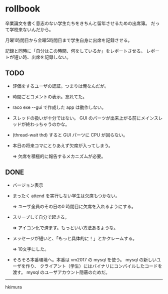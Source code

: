 # rollbook

卒業論文を書く意志のない学生たちをきちんと留年させるための出席簿。
だって学校来ないんだから。

月曜1時間目から金曜5時間目まで学生自身に出席を記録させる。

記録と同時に「自分はこの時間、何をしているか」をレポートさせる。
レポートが短い時、出席を記録しない。

## TODO

* 評価をするユーザの認証。つまりは俺なんだが。

* 時間ごとコメントの表示。忘れてた。

* raco exe --gui で作成した app は動作しない。

* スレッドの扱いが十分ではない。
  GUI のパーツが出来上がる前にメインスレッドが終わっちゃうのかな。

* (thread-wait thd) すると GUI パーツに CPU が回らない。

* 本日の将来コマにとりあえず欠席が入ってしまう。

  &rArr; 欠席を積極的に報告するメカニズムが必要。

## DONE

* バージョン表示

* まったく attend を実行しない学生は欠席もつかない。

  &rArr; ユーザ全員のその日の0 時間目に欠席を入れるようにする。


* スリープして自分で起きる。

  &rArr; アイコン化で済ます。もっといい方法あるような。

* メッセージが短いと、「もっと具体的に！」とかクレームする。

  &rArr; 10文字にした。

* そろそろ本番環境へ。本番は vm2017 の mysql を使う。
  mysql の新しいユーザを作り、
  クライアント（学生）にはバイナリにコンパイルしたコードを渡す。
  mysql のユーザアカウント隠蔽のためだ。


---
hkimura
